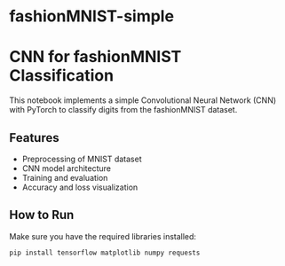 # fashionMNIST-simple


# CNN for fashionMNIST Classification

This notebook implements a simple Convolutional Neural Network (CNN) with PyTorch to classify digits from the fashionMNIST dataset.

## Features
- Preprocessing of MNIST dataset
- CNN model architecture
- Training and evaluation
- Accuracy and loss visualization

## How to Run
Make sure you have the required libraries installed:
```bash
pip install tensorflow matplotlib numpy requests
